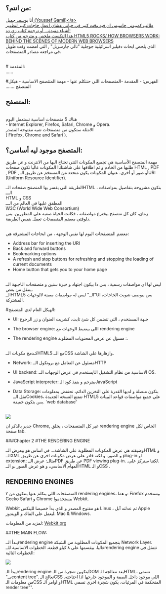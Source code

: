 ## من انتم؟:
أنا 
<a href="mailto:yoga1290@gmail.com">يوسف جميل (Youssef Gamil)</a‪>‬
<br>
 طالب كمبيوتر ,حاسيس ان فيه وقت كتير في حياتي عشان اعمل حاجات كتير لتطوير أشياء مفيدة... أو ترجمة كتاب زي ده!
<br> 
هدا التكست ملخص و مترجم من كتاب 
<a href="http://www.html5rocks.com/en/tutorials/internals/howbrowserswork/">HTML5 ROCKS/ HOW BROWSERS WORK: BEHIND THE SCENES OF MODERN WEB BROWSERS</a>
<br>
الذي يلخص ابحاث دفيلبر اسرائيلية جوجلية "تالي جارسريل" , التي امضت وقت طويل في مراجعة مصادر المتصفحات.

<br>
# المقدمة:
<br>
......

#الفهرس:
‫-‬ المقدمة
	‫-‬المتصفحات اللي حنتكلم عنها
	‫-‬ مهمة المتثصفح الاساسية
	- هيكل المتصفح
‫…….‬


## المتصفح:
<br>
هناك 5 متصفحات اساسية تستعمل اليوم 
<br>
-  Internet Explorer, Firefox, Safari, Chrome و Opera.
<br>
 الامثلة ستكون من متصفحات شبه مفتوحة المصدر
<br>
 (  Firefox, Chrome and Safari ).

## المتصفح موجود ليه أساسن؟:

مهمة المتصفح الأساسية هي تجميع المكونات التتي تحتاج اليها من الانترنت و عن طريق طلبها من الخادم و ثم اطلاقها علي شاشتك!
المكونات غالبا تكون صفحات HTML , PDF , PDF , أو صور أو أخري. عنوان المكونات يكون متحدد من المستخم عن طريق الـURI (Uniform Resource Identifier).

الطريقة التي يفسر بها المتصفح صفحات الــHTML ، بتكون مشروحة بتفاصيل بمواصفات الـــ
<br>
HTML و CSS
<br>
المطفق عليها في العالم من الـــ
<br>
W3C (World Wide Web Consortium)
<br>
زمان، كان كل متصفح بيخترع مواصفاته ، فكانت الحياة صعبة علي المطورين.
بس دلوقتي معضم المتصفحات تعمل بنفس الطريقة.
<br>
<br>

معضم المتصفحات اليوم لها نفس الوجهة ، من ابحاجات المشترقة هي:

- Address bar for inserting the URI
- Back and forward buttons
- Bookmarking options
- A refresh and stop buttons for refreshing and stopping the loading of current documents
- Home button that gets you to your home page

<br>
جبهة الــUI ليس لها اي مواصفات رسمية ، بس دا بيكون اجتهاد و خبرة سنين و متصفحات بتنقل من بعض.
<br>
  الــHTML5 ليس له مواصفات معينة لالوجهات ‪"‬الــ‪"‬UI ،بس بيوصف شويت الحاجات المشتركة.


#الهيكل العام لدي المتصفح:
<br>

- UI:
	جبهة المستخدم ، التي تتضمن كل شئ ثابت، كشريت العنوان و زر الرجوع	

- The browser engine:
اللي بيضبط الوجهات مع  rendering engine

- The rendering engine ‫:‬ 
مسؤل عن عرض المحتويات المطلوبة.
<br>
كـدمج مكونات الــHTML5 مع الــCSS وازهارها علي الشاشة.

- Network:
مسئول عن   التعامل مع بروتكول الــHTTP 

- UI backend:
يستخدم  في عرض الوجهات الــUI الاساسية من نظام التشغيل OS‪.‬

- JavaScript interpreter:
بيترجم و ينفذ كود الـJavaScript 

- Data Storage:
بتكون منصلة و لديها القدرة علي التخزين الدائم، تحتفض بمعلومات مثل الــCookies،
تتمتع النسخة الجديدة HTML5 علي جميع مواصفات قواعد البينات بس بتكون خفيفة.
‪'‬web database‪'‬

<br>
<img src="http://www.html5rocks.com/en/tutorials/internals/howbrowserswork/layers.png">
<br>

جدير بالذكر ان Chrome‪,‬ غير كل المتصفحات ، يخلق  rendering engine الخاص لكل صفحة tab‪.‬


###Chapter 2
#THE RENDERING ENGINE


وضيفته هي  عرض المكونات المطلوبة علي الشاشة…
 في اساس هو بيعرض الــHTML و الــXML و الصور. و لكنه قادر علي عرض مكونات اخري عن طريق plug‪-‬in او extension‪;‬
مثال: عرض الــPDF عن طريق PDF viewing plug‪-‬in.
.‫.‬لكننا سنركز علي المهام الاساسي، و هو عرض الصور ،و الــHTML و الـCSS .


## RENDERING ENGINES

المتصفحات اللي بنكلم عنها بتتكون من ٢ rendering engines،  و هما:
Firefox بيستخدم Gecko
Safari و Chrome بيستخدموا Webkit.

Webkit هو مفتوح المصدر
و الذي بدأ خصيصا للينكس Linux ، ثم عدلته آبل Apple ليعمل علي  الماك و الويندوز.
Mac & Windows.

لمزيد من المعلومات:
<a href="http://webkit.org">Webkit.org</a>

##THE MAIN FLOW:

يبدأ الــrendering engine بتجميع المكونات المطلوبة من الشبكة Network Layer.
غالبا، بيقسمها علي ٨ كيلو قطعة.
الخطوات الاساسية للــrendering engine تتمثل في الخطوات التالية:

<img src="http://www.html5rocks.com/en/tutorials/internals/howbrowserswork/flow.png">

يبدأ الـrendering engine بتكوين شجرة من الـDOM بعد معالجة الـHTML، تسمي بــ‪"‬content tree‪"‬.
تعالج الـCSS اللي موجود داخل الصفة و الموجود خارجها اذا احتاجته.
من معلومات الـCSS و اوامر الـHTML المتحكمة في المرئيات، يكون شجرة اخري تسمي render tree‪"‬". 
